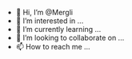 - 👋 Hi, I’m @Mergli
- 👀 I’m interested in ...
- 🌱 I’m currently learning ...
- 💞️ I’m looking to collaborate on ...
- 📫 How to reach me ...

<!---
Mergli/Mergli is a ✨ special ✨ repository because its `README.md` (this file) appears on your GitHub profile.
You can click the Preview link to take a look at your changes.
--->

